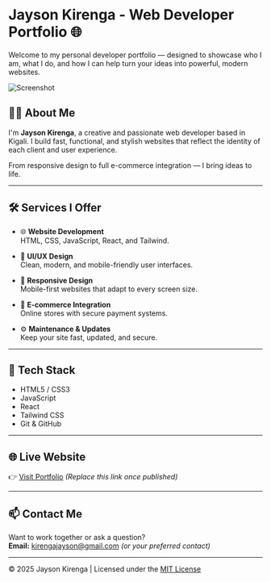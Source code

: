 # Jayson Kirenga - Web Developer Portfolio 🌐

Welcome to my personal developer portfolio — designed to showcase who I am, what I do, and how I can help turn your ideas into powerful, modern websites.

![Screenshot](<img width="1024" height="1024" alt="avatar" src="https://github.com/user-attachments/assets/9a52f7d2-f84f-404f-aa5d-5cf8e1874a8a" />
)

## 👨‍💻 About Me

I'm **Jayson Kirenga**, a creative and passionate web developer based in Kigali. I build fast, functional, and stylish websites that reflect the identity of each client and user experience.

From responsive design to full e-commerce integration — I bring ideas to life.

---

## 🛠️ Services I Offer

- 🌐 **Website Development**  
  HTML, CSS, JavaScript, React, and Tailwind.

- 🎨 **UI/UX Design**  
  Clean, modern, and mobile-friendly user interfaces.

- 📱 **Responsive Design**  
  Mobile-first websites that adapt to every screen size.

- 🛒 **E-commerce Integration**  
  Online stores with secure payment systems.

- ⚙️ **Maintenance & Updates**  
  Keep your site fast, updated, and secure.

---

## 🧰 Tech Stack

- HTML5 / CSS3  
- JavaScript  
- React  
- Tailwind CSS  
- Git & GitHub  

---

## 🌐 Live Website

👉 [Visit Portfolio](https://jaysonkirenga.github.io/jayson-portfolio/) *(Replace this link once published)*

---

## 📫 Contact Me

Want to work together or ask a question?  
**Email:** kirengajayson@gmail.com *(or your preferred contact)*

---

© 2025 Jayson Kirenga | Licensed under the [MIT License](LICENSE)
